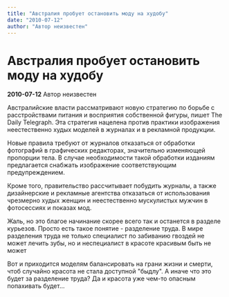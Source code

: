 ```yaml
---
title: "Австралия пробует остановить моду на худобу"
date: "2010-07-12"
author: "Автор неизвестен"
---
```


# Австралия пробует остановить моду на худобу

**2010-07-12** Автор неизвестен

Австралийские власти рассматривают новую стратегию по борьбе с расстройствами питания и восприятия собственной фигуры, пишет The Daily Telegraph. Эта стратегия нацелена против практики изображения неестественно худых моделей в журналах и в рекламной продукции.

Новые правила требуют от журналов отказаться от обработки фотографий в графических редакторах, значительно изменяющей пропорции тела. В случае необходимости такой обработки изданиям предлагается снабжать изображение соответствующим предупреждением.

Кроме того, правительство рассчитывает побудить журналы, а также дизайнерские и рекламные агентства отказаться от использования чрезмерно худых женщин и неестественно мускулистых мужчин в фотосессиях и показах мод.

Жаль, но это благое начинание скорее всего так и останется в разделе курьезов. Просто есть такое понятие - разделение труда. В мире разделения труда не только специалист по забиванию гвоздей не может лечить зубы, но и неспециалист в красоте красивым быть не может

Вот и приходится моделям балансировать на грани жизни и смерти, чтоб случайно красота не стала доступной "быдлу". А иначе что это будет за разделение труда? Да и красота уже чем-то опасным попахивать будет...